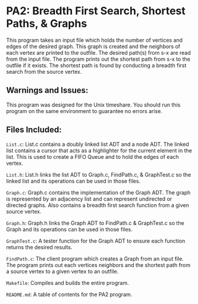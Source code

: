 # PA2: Breadth First Search, Shortest Paths, & Graphs

This program takes an input file which holds the number of vertices and edges of the desired graph. This graph is created and the neighbors of each vertex are printed to the outfile. The desired path(s) from s-x are read from the input file. The program prints out the shortest path from s-x to the outfile if it exists. The shortest path is found by conducting a breadth first search from the source vertex.

## Warnings and Issues:

This program was designed for the Unix timeshare. You should run this program on the same environment to guarantee no errors arise.

## Files Included:

`List.c`: List.c contains a doubly linked list ADT and a node ADT. The linked list contains a cursor that acts as a highlighter for the current element in the list. This is used to create a FIFO Queue and to hold the edges of each vertex.

`List.h`: List.h links the list ADT to Graph.c, FindPath.c, & GraphTest.c so the linked list and its operations can be used in those files.

`Graph.c`: Graph.c contains the implementation of the Graph ADT. The graph is represented by an adjacency list and can represent undirected or directed graphs. Also contains a breadth first search function from a given source vertex.

`Graph.h`: Graph.h links the Graph ADT to FindPath.c & GraphTest.c so the Graph and its operations can be used in those files.

`GraphTest.c`: A tester function for the Graph ADT to ensure each function returns the desired results.

`FindPath.c`: The client program which creates a Graph from an input file. The program prints out each vertices neighbors and the shortest path from a source vertex to a given vertex to an outfile.

`Makefile`: Compiles and builds the entire program.

`README.md`: A table of contents for the PA2 program.
